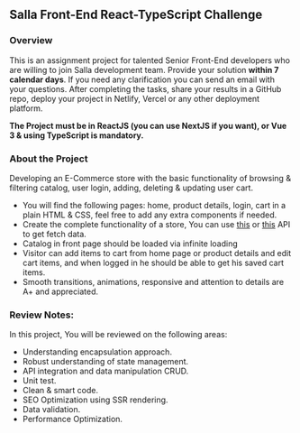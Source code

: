 ## Salla Front-End React-TypeScript Challenge

### Overview
This is an assignment project for talented Senior Front-End developers who are willing to join Salla development team.
Provide your solution **within 7 calendar days**. 
If you need any clarification you can send an email with your questions.
After completing the tasks, share your results in a GitHub repo, deploy your project in Netlify, Vercel or any other deployment platform.

**The Project must be in ReactJS (you can use NextJS if you want), or Vue 3 & using TypeScript is mandatory.**

### About the Project
Developing an E-Commerce store with the basic functionality of browsing & filtering catalog, user login, adding, deleting & updating user cart.
* You will find the following pages: home, product details, login, cart in a plain HTML & CSS, feel free to add any extra components if needed.
* Create the complete functionality of a store, You can use [this](https://limitless-lake-55070.herokuapp.com/swagger-ui.html) or [this](https://fakestoreapi.com/) API to get fetch data.
* Catalog in front page should be loaded via infinite loading
* Visitor can add items to cart from home page or product details and edit cart items, and when logged in he should be able to get his saved cart items.
* Smooth transitions, animations, responsive and attention to details are A+ and appreciated.

### Review Notes:
In this project, You will be reviewed on the following areas:
* Understanding encapsulation approach.
* Robust understanding of state management.
* API integration and data manipulation CRUD.
* Unit test.
* Clean & smart code.
* SEO Optimization using SSR rendering.
* Data validation.
* Performance Optimization.
